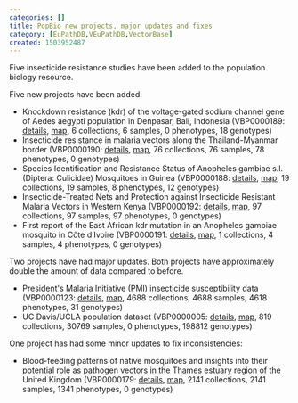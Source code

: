 ```yaml
---
categories: []
title: PopBio new projects, major updates and fixes
category: [EuPathDB,VEuPathDB,VectorBase]
created: 1503952487
---
```

Five insecticide resistance studies have been added to the population biology resource.

<p>
Five new projects have been added:<br/>
<ul>
<li>Knockdown resistance (kdr) of the voltage-gated sodium channel gene of Aedes aegypti population in Denpasar, Bali, Indonesia (VBP0000189: <a href="/popbio/project?id=VBP0000189">details</a>, <a href="/popbio/map/?projectID=VBP0000189">map</a>, 6 collections, 6 samples, 0 phenotypes, 18 genotypes)</li>
<li>Insecticide resistance in malaria vectors along the Thailand-Myanmar border (VBP0000190: <a href="/popbio/project?id=VBP0000190">details</a>, <a href="/popbio/map/?projectID=VBP0000190">map</a>, 76 collections, 76 samples, 78 phenotypes, 0 genotypes)</li>
<li>Species Identification and Resistance Status of Anopheles gambiae s.l. (Diptera: Culicidae) Mosquitoes in Guinea (VBP0000188: <a href="/popbio/project?id=VBP0000188">details</a>, <a href="/popbio/map/?projectID=VBP0000188">map</a>, 19 collections, 19 samples, 8 phenotypes, 12 genotypes)</li>
<li>Insecticide-Treated Nets and Protection against Insecticide Resistant Malaria Vectors in Western Kenya (VBP0000192: <a href="/popbio/project?id=VBP0000192">details</a>, <a href="/popbio/map/?projectID=VBP0000192">map</a>, 97 collections, 97 samples, 97 phenotypes, 0 genotypes)</li>
<li>First report of the East African kdr mutation in an Anopheles gambiae mosquito in Côte d’Ivoire (VBP0000191: <a href="/popbio/project?id=VBP0000191">details</a>, <a href="/popbio/map/?projectID=VBP0000191">map</a>, 1 collections, 4 samples, 4 phenotypes, 0 genotypes)</li>
</ul>
Two projects have had major updates. Both projects have approximately double the amount of data compared to before.<br/>
<ul>
<li>President's Malaria Initiative (PMI) insecticide susceptibility data (VBP0000123: <a href="/popbio/project?id=VBP0000123">details</a>, <a href="/popbio/map/?projectID=VBP0000123">map</a>, 4688 collections, 4688 samples, 4618 phenotypes, 31 genotypes)</li>
<li>UC Davis/UCLA population dataset (VBP0000005: <a href="/popbio/project?id=VBP0000005">details</a>, <a href="/popbio/map/?projectID=VBP0000005">map</a>, 819 collections, 30769 samples, 0 phenotypes, 198812 genotypes)</li>
</ul>
One project has had some minor updates to fix inconsistencies:
<ul>
<li>Blood-feeding patterns of native mosquitoes and insights into their potential role as pathogen vectors in the Thames estuary region of the United Kingdom (VBP0000179: <a href="/popbio/project?id=VBP0000179">details</a>, <a href="/popbio/map/?projectID=VBP0000179">map</a>, 2141 collections, 2141 samples, 1341 phenotypes, 0 genotypes)</li>
</ul>
</p>

